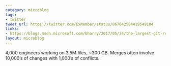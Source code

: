 ```yaml
---
category: microblog
tags:
- twitter
tweet_url: https://twitter.com/ExMember/status/867642584419549184
links:
- https://blogs.msdn.microsoft.com/bharry/2017/05/24/the-largest-git-repo-on-the-planet/
layout: microblog
---
```

4,000 engineers working on 3.5M files, ~300 GB. Merges often involve 10,000’s of changes with 1,000’s of conflicts.
